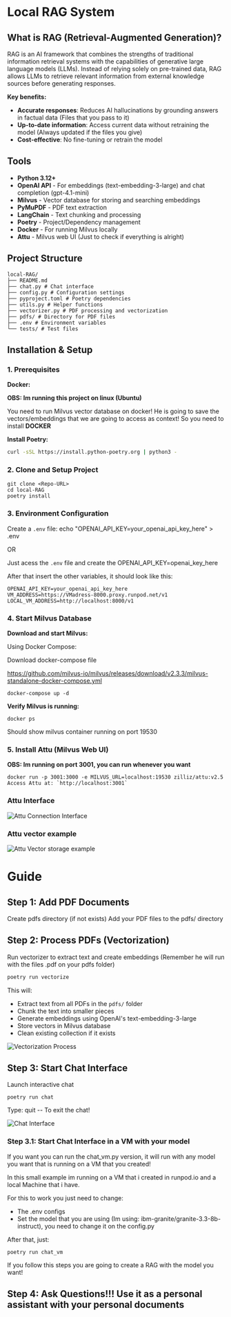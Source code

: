 # Local RAG System

## What is RAG (Retrieval-Augmented Generation)?

RAG is an AI framework that combines the strengths of traditional information retrieval systems with the capabilities of generative large language models (LLMs). Instead of relying solely on pre-trained data, RAG allows LLMs to retrieve relevant information from external knowledge sources before generating responses.

**Key benefits:**
- **Accurate responses**: Reduces AI hallucinations by grounding answers in factual data (Files that you pass to it)
- **Up-to-date information**: Access current data without retraining the model (Always updated if the files you give)
- **Cost-effective**: No fine-tuning or retrain the model

## Tools

- **Python 3.12+**
- **OpenAI API** - For embeddings (text-embedding-3-large) and chat completion (gpt-4.1-mini)
- **Milvus** - Vector database for storing and searching embeddings
- **PyMuPDF** - PDF text extraction
- **LangChain** - Text chunking and processing
- **Poetry** - Project/Dependency management
- **Docker** - For running Milvus locally
- **Attu** - Milvus web UI (Just to check if everything is alright)

## Project Structure

```
local-RAG/
├── README.md
├── chat.py # Chat interface
├── config.py # Configuration settings
├── pyproject.toml # Poetry dependencies
├── utils.py # Helper functions
├── vectorizer.py # PDF processing and vectorization
├── pdfs/ # Directory for PDF files
├── .env # Environment variables
└── tests/ # Test files
```


## Installation & Setup

### 1. Prerequisites

**Docker:**

**OBS: Im running this project on linux (Ubuntu)**

You need to run Milvus vector database on docker! He is going to save the vectors/embeddings that we are going to access as context!
So you need to install **DOCKER**

**Install Poetry:**

``` bash
curl -sSL https://install.python-poetry.org | python3 -
```
### 2. Clone and Setup Project

```
git clone <Repo-URL>
cd local-RAG
poetry install
```

### 3. Environment Configuration

Create a `.env` file:
echo "OPENAI_API_KEY=your_openai_api_key_here" > .env

OR

Just acess the `.env` file and create the OPENAI_API_KEY=openai_key_here

After that insert the other variables, it should look like this:

``` text
OPENAI_API_KEY=your_openai_api_key_here
VM_ADDRESS=https://VMadress-8000.proxy.runpod.net/v1
LOCAL_VM_ADDRESS=http://localhost:8000/v1

```

### 4. Start Milvus Database

**Download and start Milvus:**

Using Docker Compose:

Download docker-compose file

https://github.com/milvus-io/milvus/releases/download/v2.3.3/milvus-standalone-docker-compose.yml

```
docker-compose up -d
```

**Verify Milvus is running:**

```
docker ps
```

Should show milvus container running on port 19530

### 5. Install Attu (Milvus Web UI)

**OBS: Im running on port 3001, you can run whenever you want**

```
docker run -p 3001:3000 -e MILVUS_URL=localhost:19530 zilliz/attu:v2.5
Access Attu at: `http://localhost:3001`
```

### Attu Interface
![Attu Connection Interface](images/attu-connection.png)

### Attu vector example
![Attu Vector storage example](images/attu-example.png)

# Guide

## Step 1: Add PDF Documents

Create pdfs directory (if not exists)
Add your PDF files to the pdfs/ directory

## Step 2: Process PDFs (Vectorization)

Run vectorizer to extract text and create embeddings (Remember he will run with the files .pdf on your pdfs folder)

``` python
poetry run vectorize
```
This will:
- Extract text from all PDFs in the `pdfs/` folder
- Chunk the text into smaller pieces
- Generate embeddings using OpenAI's text-embedding-3-large
- Store vectors in Milvus database
- Clean existing collection if it exists

![Vectorization Process](images/vectorization-process.png)

## Step 3: Start Chat Interface

Launch interactive chat
```
poetry run chat
```

Type: quit -- To exit the chat!

![Chat Interface](images/chat-interface.png)

### Step 3.1: Start Chat Interface in a VM with your model

If you want you can run the chat_vm.py version, it will run with any model you want that is running on a VM that you created!

In this small example im running on a VM that i created in runpod.io and a local Machine that i have.

For this to work you just need to change:

* The .env configs
* Set the model that you are using  (Im using: ibm-granite/granite-3.3-8b-instruct), you need to change it on the config.py

After that, just:

```
poetry run chat_vm
```

If you follow this steps you are going to create a RAG with the model you want!


## Step 4: Ask Questions!!! Use it as a personal assistant with your personal documents